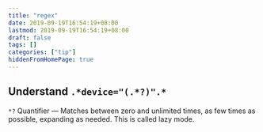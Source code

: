 ```yaml
---
title: "regex"
date: 2019-09-19T16:54:19+08:00
lastmod: 2019-09-19T16:54:19+08:00
draft: false
tags: []
categories: ["tip"]
hiddenFromHomePage: true
---
```




## Understand `.*device="(.*?)".*`

`*?` Quantifier — Matches between zero and unlimited times, as few times as possible, expanding as needed. This is called lazy mode.
